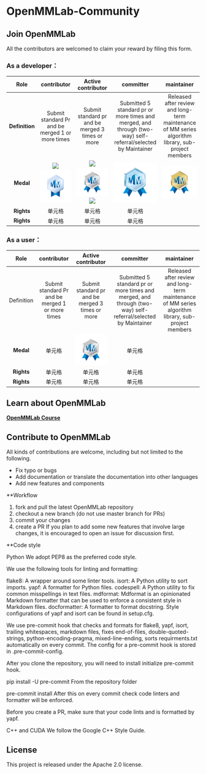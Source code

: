 # OpenMMLab-Community

## Join OpenMMLab
 All the contributors are welcomed to claim your reward by filing this form.
 
 ### As a developer：
|**Role**     |  **contributor** | **Active contributor** | **committer** | **maintainer** | 
|:----:   |  :----:      | :----:             |:----:     |:----:      |
|**Definition**  | Submit standard Pr and be merged 1 or more times| Submit standard pr and be merged 3 times or more     | Submitted 5 standard pr or more times and merged, and through (two-way) self-referral/selected by Maintainer              |    Released after review and long-term maintenance of MM series algorithm library, sub-project members       |   
|**Medal**  | <img src="[(https://github.com/oyater/OpenMMLab-Community/blob/main/image/be07b70e-a563-47ae-bfad-33f0bc6ec969.jpeg)]" width="50px">![Image text](https://github.com/oyater/OpenMMLab-Community/blob/main/image/be07b70e-a563-47ae-bfad-33f0bc6ec969.jpeg)  |  <img src="[(https://github.com/oyater/OpenMMLab-Community/blob/main/image/1acba771-1375-427d-b700-33491961fc0b.jpeg)]" width="50px">![Image text](https://github.com/oyater/OpenMMLab-Community/blob/main/image/1acba771-1375-427d-b700-33491961fc0b.jpeg) <img src="[(https://github.com/oyater/OpenMMLab-Community/blob/main/image/1acba771-1375-427d-b700-33491961fc0b.jpeg)]" width="50px">     | ![Image text](https://github.com/oyater/OpenMMLab-Community/blob/main/image/e691bacd-c49f-4f34-9bcf-552c69205166.jpeg)              | ![Image text](https://github.com/oyater/OpenMMLab-Community/blob/main/image/9c27baa5-5e97-4450-a4c7-1bf0633bc11a.jpeg)        |   
|**Rights**   | 单元格     | 单元格       | 单元格              |           |   
|**Rights**   | 单元格     | 单元格       | 单元格              |           |   

 ### As a user：
|**Role**     |  **contributor** | **Active contributor** | **committer** | **maintainer** | 
|:----:   |  :----:      | :----:             |:----:     |:----:      |
|Definition   | Submit standard Pr and be merged 1 or more times| Submit standard pr and be merged 3 times or more       | Submitted 5 standard pr or more times and merged, and through (two-way) self-referral/selected by Maintainer              |    Released after review and long-term maintenance of MM series algorithm library, sub-project members       |   
|**Medal**  | 单元格     | ![Image text](https://github.com/oyater/OpenMMLab-Community/blob/main/image/1acba771-1375-427d-b700-33491961fc0b.jpeg)   | 单元格              |           |   
|**Rights**   | 单元格     | 单元格       | 单元格              |           |   
|**Rights**   | 单元格     | 单元格       | 单元格              |           |   


## Learn about OpenMMLab

[**OpenMMLab Course**](https://github.com/wangruohui/OpenMMLabCourse)

## Contribute to OpenMMLab

All kinds of contributions are welcome, including but not limited to the following.

* Fix typo or bugs
* Add documentation or translate the documentation into other languages
* Add new features and components

**Workflow
1. fork and pull the latest OpenMMLab repository
2. checkout a new branch (do not use master branch for PRs)
3. commit your changes
4. create a PR
    If you plan to add some new features that involve large changes, it is encouraged to open an issue for discussion first.

**Code style

Python
We adopt PEP8 as the preferred code style.

We use the following tools for linting and formatting:

flake8: A wrapper around some linter tools.
isort: A Python utility to sort imports.
yapf: A formatter for Python files.
codespell: A Python utility to fix common misspellings in text files.
mdformat: Mdformat is an opinionated Markdown formatter that can be used to enforce a consistent style in Markdown files.
docformatter: A formatter to format docstring.
Style configurations of yapf and isort can be found in setup.cfg.

We use pre-commit hook that checks and formats for flake8, yapf, isort, trailing whitespaces, markdown files, fixes end-of-files, double-quoted-strings, python-encoding-pragma, mixed-line-ending, sorts requirments.txt automatically on every commit. The config for a pre-commit hook is stored in .pre-commit-config.

After you clone the repository, you will need to install initialize pre-commit hook.

pip install -U pre-commit
From the repository folder

pre-commit install
After this on every commit check code linters and formatter will be enforced.

Before you create a PR, make sure that your code lints and is formatted by yapf.

C++ and CUDA
We follow the Google C++ Style Guide.

## License
This project is released under the Apache 2.0 license.

